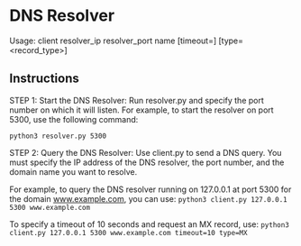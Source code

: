 # DNS Resolver

Usage: client resolver_ip resolver_port name [timeout=<timeout>] [type=<record_type>]

## Instructions
STEP 1: 
Start the DNS Resolver: Run resolver.py and specify the port number on which it will listen. For example, to start the resolver on port 5300, use the following command:

`python3 resolver.py 5300`

STEP 2:
Query the DNS Resolver: Use client.py to send a DNS query. You must specify the IP address of the DNS resolver, the port number, and the domain name you want to resolve. 

For example, to query the DNS resolver running on 127.0.0.1 at port 5300 for the domain www.example.com, you can use:
`python3 client.py 127.0.0.1 5300 www.example.com`

To specify a timeout of 10 seconds and request an MX record, use:
`python3 client.py 127.0.0.1 5300 www.example.com timeout=10 type=MX`

